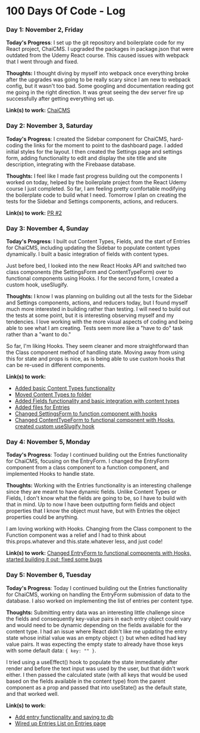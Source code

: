 # 100 Days Of Code - Log

### Day 1: November 2, Friday

**Today's Progress**: I set up the git repository and boilerplate code for my React project, ChaiCMS. I upgraded the packages in package.json that were outdated from the Udemy React course. This caused issues with webpack that I went through and fixed.

**Thoughts:** I thought diving by myself into webpack once everything broke after the upgrades was going to be really scary since I am new to webpack config, but it wasn't too bad. Some googling and documentation reading got me going in the right direction. It was great seeing the dev server fire up successfully after getting everything set up.

**Link(s) to work:** [ChaiCMS](https://github.com/ndjamenamarmon/chaicms)


### Day 2: November 3, Saturday

**Today's Progress**: I created the Sidebar component for ChaiCMS, hard-coding the links for the moment to point to the dashboard page. I added initial styles for the layout. I then created the Settings page and settings form, adding functionality to edit and display the site title and site description, integrating with the Firebaase database.

**Thoughts:** I feel like I made fast progress building out the components I worked on today, helped by the boilerplate project from the React Udemy course I just completed. So far, I am feeling pretty comfortable modifying the boilerplate code to build what I need. Tomorrow I plan on creating the tests for the Sidebar and Settings components, actions, and reducers.

**Link(s) to work:** [PR #2](https://github.com/ndjamenamarmon/chaicms/pull/2)


### Day 3: November 4, Sunday

**Today's Progress**: I built out Content Types, Fields, and the start of Entries for ChaiCMS, including updating the Sidebar to populate content types dynamically. I built a basic integration of fields with content types.

Just before bed, I looked into the new React Hooks API and switched two class components (the SettingsForm and ContentTypeForm) over to functional components using Hooks. I for the second form, I created a custom hook, useSlugify.

**Thoughts:** I know I was planning on building out all the tests for the Sidebar and Settings components, actions, and reducers today, but I found myself much more interested in building rather than testing. I will need to build out the tests at some point, but it is interesting observing myself and my tendencies. I love working with the more visual aspects of coding and being able to see what I am creating. Tests seem more like a "have to do" task rather than a "want to do."

So far, I'm liking Hooks. They seem cleaner and more straightforward than the Class component method of handling state. Moving away from using this for state and props is nice, as is being able to use custom hooks that can be re-used in different components.

**Link(s) to work:**
- [Added basic Content Types functionality](https://github.com/ndjamenamarmon/chaicms/commit/afc570f367e1186f85ef2ad17962f1b7bc0e1d08)
- [Moved Content Types to folder](https://github.com/ndjamenamarmon/chaicms/commit/eb54e61b0d6763541e7591cdfba597b4ed27400f)
- [Added Fields functionality and basic integration with content types](https://github.com/ndjamenamarmon/chaicms/commit/0026a96b160c260af939abd2eb7ad4d6da7be4d5)
- [Added files for Entries](https://github.com/ndjamenamarmon/chaicms/commit/5633a4af3a19e8aed90f298be238cded9886aeda)
- [Changed SettingsForm to function component with hooks](https://github.com/ndjamenamarmon/chaicms/commit/b9e8a71dfdea13cc68c4baf2f6876c13428c3fb0)
- [Changed ContentTypeForm to functional component with Hooks, created custom useSlugify hook](https://github.com/ndjamenamarmon/chaicms/commit/7c1fa8d44f2f045bb60d86ab551898b0b346c30b)


### Day 4: November 5, Monday

**Today's Progress**: Today I continued building out the Entries functionality for ChaiCMS, focusing on the EntryForm. I changed the EntryForm component from a class component to a function component, and implemented Hooks to handle state.

**Thoughts:** Working with the Entries functionality is an interesting challenge since they are meant to have dynamic fields. Unlike Content Types or Fields, I don't know what the fields are going to be, so I have to build with that in mind. Up to now I have been outputting form fields and object properties that I know the object must have, but with Entries the object properties could be anything. 

I am loving working with Hooks. Changing from the Class component to the Function component was a relief and I had to think about this.props.whatever and this.state.whatever less, and just code!

**Link(s) to work:** [Changed EntryForm to functional components with Hooks, started building it out; fixed some bugs](https://github.com/ndjamenamarmon/chaicms/commit/31431f057ce08c42fb43162dd6787e7002d4d5f1)


### Day 5: November 6, Tuesday

**Today's Progress**: Today I continued building out the Entries functionality for ChaiCMS, working on handling the EntryForm submission of data to the database. I also worked on implementing the list of entries per content type. 

**Thoughts:** Submitting entry data was an interesting little challenge since the fields and consequently key-value pairs in each entry object could vary and would need to be dynamic depending on the fields available for the content type. I had an issue where React didn't like me updating the entry state whose initial value was an empty object ```{}``` but when edited had key value pairs. It was expecting the empty state to already have those keys with some default data: ```{ key: "" }```.

I tried using a useEffect() hook to populate the state immediately after render and before the text input was used by the user, but that didn't work either. I then passed the calculated state (with all keys that would be used based on the fields available in the content type) from the parent component as a prop and passed that into useState() as the default state, and that worked well. 

**Link(s) to work:**
- [Add entry functionality and saving to db](https://github.com/ndjamenamarmon/chaicms/commit/9c4aeb817895bafdb4469fda8a33390d218885aa)
- [Wired up Entries List on Entries page](https://github.com/ndjamenamarmon/chaicms/commit/0178c875dfc7d155b21ff20e158af9cecd4684f4)

